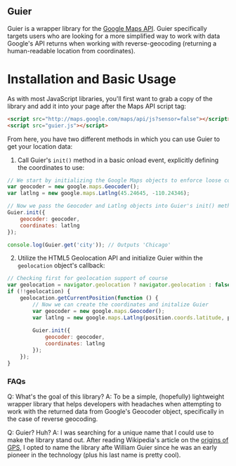 ## Guier

Guier is a wrapper library for the [Google Maps API](https://developers.google.com/maps/documentation/javascript/geocoding). Guier specifically targets users who are looking for a more simplified way to work with data Google's API returns when working with reverse-geocoding (returning a human-readable location from coordinates).

# Installation and Basic Usage
As with most JavaScript libraries, you'll first want to grab a copy of the library and add it into your page after the Maps API script tag:

```html
<script src="http://maps.google.com/maps/api/js?sensor=false"></script>
<script src="guier.js"></script>
```

From here, you have two different methods in which you can use Guier to get your location data:

1. Call Guier's `init()` method in a basic onload event, explicitly defining the coordinates to use:

```js
// We start by initializing the Google Maps objects to enforce loose coupling
var geocoder = new google.maps.Geocoder();
var latlng = new google.maps.Latlng(45.24645, -110.24346);

// Now we pass the Geocoder and Latlng objects into Guier's init() method
Guier.init({
	geocoder: geocoder,
	coordinates: latlng
});

console.log(Guier.get('city'));	// Outputs 'Chicago'
```

2. Utilize the HTML5 Geolocation API and initialize Guier within the `geolocation` object's callback:

```js
// Checking first for geolocation support of course
var geolocation = navigator.geolocation ? navigator.geolocation : false;
if (!!geolocation) {
	geolocation.getCurrentPosition(function () {
		// Now we can create the coordinates and initalize Guier
		var geocoder = new google.maps.Geocoder();
		var latlng = new google.maps.Latlng(position.coords.latitude, position.coords.longitude);
		
		Guier.init({
			geocoder: geocoder,
			coordinates: latlng
		});
	});
}
```

### FAQs
Q: What's the goal of this library?
A: To be a simple, (hopefully) lightweight wrapper library that helps developers with headaches when attempting to work with the returned data from Google's Geocoder object, specifically in the case of reverse geocoding.

Q: Guier? Huh?
A: I was searching for a unique name that I could use to make the library stand out. After reading Wikipedia's article on the [origins of GPS](http://en.wikipedia.org/wiki/GPS), I opted to name the library afte William Guier since he was an early pioneer in the technology (plus his last name is pretty cool).